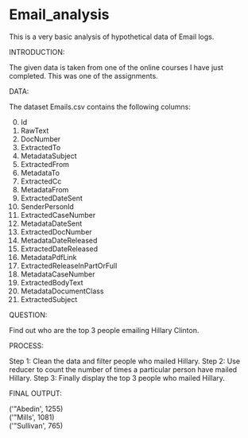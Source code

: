 # Email_analysis
This is a very basic analysis of hypothetical data of Email logs. 

INTRODUCTION:

The given data is taken from one of the online courses I have just completed. This was one of the assignments. 

DATA:

The dataset Emails.csv contains the following columns:

0) Id 
1) RawText
2) DocNumber 
3) ExtractedTo
4) MetadataSubject 
5) ExtractedFrom
6) MetadataTo 
7) ExtractedCc
8) MetadataFrom 
9) ExtractedDateSent
10) SenderPersonId 
11) ExtractedCaseNumber
12) MetadataDateSent 
13) ExtractedDocNumber
14) MetadataDateReleased 
15) ExtractedDateReleased
16) MetadataPdfLink 
17) ExtractedReleaseInPartOrFull
18) MetadataCaseNumber 
19) ExtractedBodyText
20) MetadataDocumentClass 
21) ExtractedSubject

QUESTION:

Find out who are the top 3 people emailing Hillary Clinton.

PROCESS:

Step 1: Clean the data and filter people who mailed Hillary.
Step 2: Use reducer to count the number of times a particular person have mailed Hillary.
Step 3: Finally display the top 3 people who mailed Hillary.

FINAL OUTPUT:

('"Abedin', 1255)	
('"Mills', 1081)	
('"Sullivan', 765)
